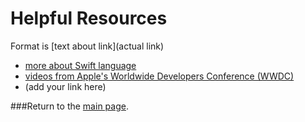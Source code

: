 # Helpful Resources

Format is \[text about link](actual link)

- [more about Swift language](./swift.md)
- [videos from Apple's Worldwide Developers Conference (WWDC)](./wwdc.md)
- (add your link here)


###Return to the [main page](./README.md).
